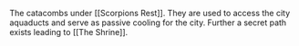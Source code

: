 The catacombs under [[Scorpions Rest]]. They are used to access the city aquaducts and serve as passive cooling for the city. Further a secret path exists leading to [[The Shrine]].